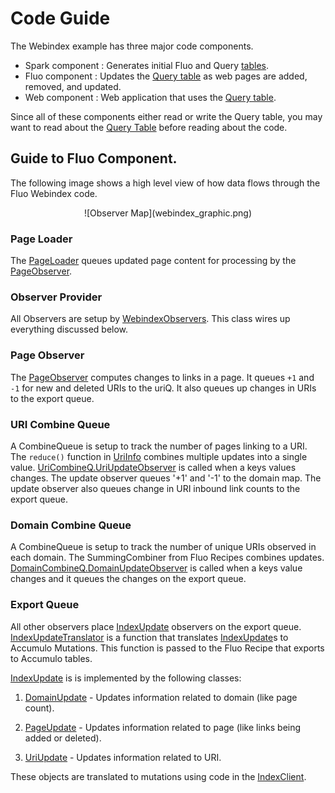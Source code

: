 
# Code Guide

The Webindex example has three major code components.

 * Spark component :  Generates initial Fluo and Query [tables].
 * Fluo component :  Updates the [Query table][qt] as web pages are added, removed, and updated.
 * Web component : Web application that uses the [Query table][qt]. 

Since all of these components either read or write the Query table, you may
want to read about the [Query Table][qt] before reading about the code.

## Guide to Fluo Component.

The following image shows a high level view of how data flows through the Fluo
Webindex code.   

<center>![Observer Map](webindex_graphic.png)</center>
<!--
The image was produced using Google Docs.  A link to the source is here.
https://docs.google.com/drawings/d/1vl26uXtScXn1ssj3WEb-qskuH-15OOmWul1B562oWDc/edit?usp=sharing
-->


### Page Loader

The [PageLoader] queues updated page content for processing by the [PageObserver].

### Observer Provider

All Observers are setup by [WebindexObservers].  This class wires up everything discussed below.

### Page Observer

The [PageObserver] computes changes to links in a page.  It queues `+1` and `-1`  for  new and
deleted URIs to the uriQ.  It also queues up changes in URIs to the export queue.

### URI Combine Queue

A CombineQueue is setup to track the number of pages linking to a URI.  The `reduce()` function in
[UriInfo] combines multiple updates into a single value.
[UriCombineQ.UriUpdateObserver][UriCombineQ] is called when a keys values changes.  The update
observer queues '+1' and '-1' to the domain map.  The update observer also queues change in URI
inbound link counts to the export queue.

### Domain Combine Queue

A CombineQueue is setup to track the number of unique URIs observed in each domain.  The
SummingCombiner from Fluo Recipes combines updates.
[DomainCombineQ.DomainUpdateObserver][DomainCombineQ] is called when
a keys value changes and it queues the changes on the export queue. 

### Export Queue

All other observers place [IndexUpdate] observers on the export queue. [IndexUpdateTranslator] is a
function that translates [IndexUpdate]s to Accumulo Mutations.  This function is passed to the Fluo
Recipe that exports to Accumulo tables. 
 
[IndexUpdate] is is implemented by the following classes:

1. [DomainUpdate] - Updates information related to domain (like page count).

2. [PageUpdate] - Updates information related to page (like links being added or deleted).

3. [UriUpdate] - Updates information related to URI.

These objects are translated to mutations using code in the [IndexClient].


[PageLoader]: ../modules/data/src/main/java/webindex/data/fluo/PageLoader.java
[PageObserver]: ../modules/data/src/main/java/webindex/data/fluo/PageObserver.java
[WebindexObservers]: ../modules/data/src/main/java/webindex/data/fluo/WebindexObservers.java
[UriCombineQ]: ../modules/data/src/main/java/webindex/data/fluo/UriCombineQ.java
[DomainCombineQ]: ../modules/data/src/main/java/webindex/data/fluo/DomainCombineQ.java
[IndexUpdateTranslator]: ../modules/data/src/main/java/webindex/data/fluo/IndexUpdateTranslator.java
[IndexUpdate]: ../modules/core/src/main/java/webindex/core/models/export/IndexUpdate.java
[DomainUpdate]: ../modules/core/src/main/java/webindex/core/models/export/DomainUpdate.java
[PageUpdate]: ../modules/core/src/main/java/webindex/core/models/export/PageUpdate.java
[UriUpdate]: ../modules/core/src/main/java/webindex/core/models/export/UriUpdate.java
[UriInfo]: ../modules/core/src/main/java/webindex/core/models/UriInfo.java
[IndexClient]: ../modules/core/src/main/java/webindex/core/IndexClient.java
[qt]: tables.md#query-table-schema
[tables]: tables.md

